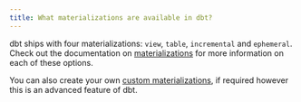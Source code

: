 ```yaml
---
title: What materializations are available in dbt?
---
```


dbt ships with four materializations: `view`, `table`, `incremental` and `ephemeral`. Check out the documentation on [materializations](https://docs.getdbt.com/docs/materializations) for more information on each of these options.

You can also create your own [custom materializations](https://docs.getdbt.com/docs/creating-new-materializations), if required however this is an advanced feature of dbt.

